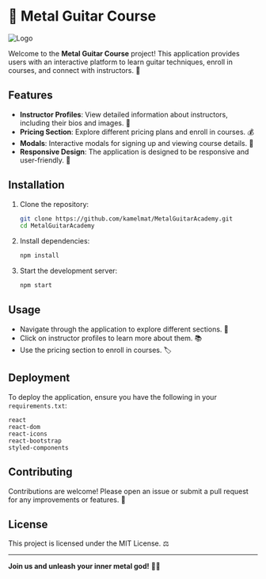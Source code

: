 # 🎸 Metal Guitar Course

![Logo](public/logo.jpeg)

Welcome to the **Metal Guitar Course** project! This application provides users with an interactive platform to learn guitar techniques, enroll in courses, and connect with instructors. 🤘

## Features

- **Instructor Profiles**: View detailed information about instructors, including their bios and images. 🎤
- **Pricing Section**: Explore different pricing plans and enroll in courses. 💰
- **Modals**: Interactive modals for signing up and viewing course details. 📜
- **Responsive Design**: The application is designed to be responsive and user-friendly. 📱

## Installation

1. Clone the repository:
   ```bash
   git clone https://github.com/kamelmat/MetalGuitarAcademy.git
   cd MetalGuitarAcademy
   ```

2. Install dependencies:
   ```bash
   npm install
   ```

3. Start the development server:
   ```bash
   npm start
   ```

## Usage

- Navigate through the application to explore different sections. 🧭
- Click on instructor profiles to learn more about them. 📚
- Use the pricing section to enroll in courses. 🏷️

## Deployment

To deploy the application, ensure you have the following in your `requirements.txt`:

```plaintext
react
react-dom
react-icons
react-bootstrap
styled-components
```

## Contributing

Contributions are welcome! Please open an issue or submit a pull request for any improvements or features. 🤝

## License

This project is licensed under the MIT License. ⚖️

---

**Join us and unleash your inner metal god!** 🤘💀